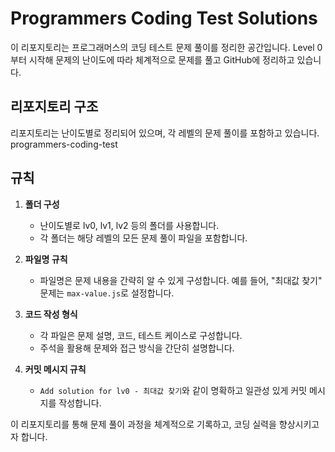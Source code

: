 # Programmers Coding Test Solutions

이 리포지토리는 프로그래머스의 코딩 테스트 문제 풀이를 정리한 공간입니다.
Level 0부터 시작해 문제의 난이도에 따라 체계적으로 문제를 풀고 GitHub에 정리하고 있습니다.

## 리포지토리 구조

리포지토리는 난이도별로 정리되어 있으며, 각 레벨의 문제 풀이를 포함하고 있습니다.
programmers-coding-test

## 규칙

1. **폴더 구성**

   - 난이도별로 lv0, lv1, lv2 등의 폴더를 사용합니다.
   - 각 폴더는 해당 레벨의 모든 문제 풀이 파일을 포함합니다.

2. **파일명 규칙**

   - 파일명은 문제 내용을 간략히 알 수 있게 구성합니다. 예를 들어, "최대값 찾기" 문제는 `max-value.js`로 설정합니다.

3. **코드 작성 형식**

   - 각 파일은 문제 설명, 코드, 테스트 케이스로 구성합니다.
   - 주석을 활용해 문제와 접근 방식을 간단히 설명합니다.

4. **커밋 메시지 규칙**
   - `Add solution for lv0 - 최대값 찾기`와 같이 명확하고 일관성 있게 커밋 메시지를 작성합니다.

이 리포지토리를 통해 문제 풀이 과정을 체계적으로 기록하고, 코딩 실력을 향상시키고자 합니다.
